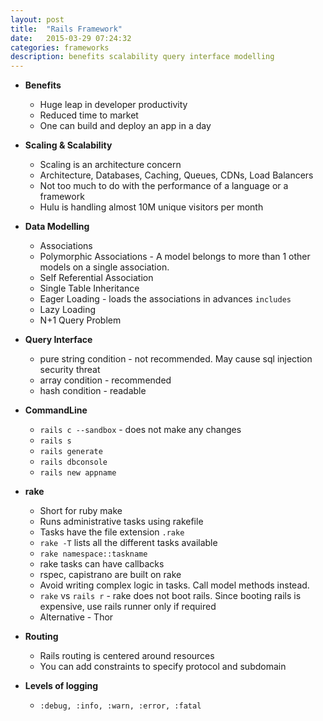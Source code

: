 ```yaml
---
layout: post
title:  "Rails Framework"
date:   2015-03-29 07:24:32
categories: frameworks
description: benefits scalability query interface modelling
---
```


* __Benefits__
  * Huge leap in developer productivity
  * Reduced time to market
  * One can build and deploy an app in a day

* __Scaling & Scalability__
  * Scaling is an architecture concern
  * Architecture, Databases, Caching, Queues, CDNs, Load Balancers
  * Not too much to do with the performance of a language or a framework
  * Hulu is handling almost 10M unique visitors per month

* __Data Modelling__
  * Associations
  * Polymorphic Associations - A model belongs to more than 1 other models on a single association. 
  * Self Referential Association
  * Single Table Inheritance
  * Eager Loading - loads the associations in advances `includes`
  * Lazy Loading
  * N+1 Query Problem

* __Query Interface__
  * pure string condition - not recommended. May cause sql injection security threat
  * array condition - recommended
  * hash condition - readable

* __CommandLine__
  * `rails c --sandbox` - does not make any changes
  * `rails s`
  * `rails generate`
  * `rails dbconsole`
  * `rails new appname`

* __rake__
  * Short for ruby make
  * Runs administrative tasks using rakefile
  * Tasks have the file extension `.rake`
  * `rake -T` lists all the different tasks available
  * `rake namespace::taskname`
  * rake tasks can have callbacks
  * rspec, capistrano are built on rake
  * Avoid writing complex logic in tasks. Call model methods instead.
  * `rake` vs `rails r` - rake does not boot rails. Since booting rails is expensive, use rails runner only if required
  * Alternative - Thor

* __Routing__
  * Rails routing is centered around resources 
  * You can add constraints to specify protocol and subdomain

* __Levels of logging__
  * `:debug, :info, :warn, :error, :fatal`
